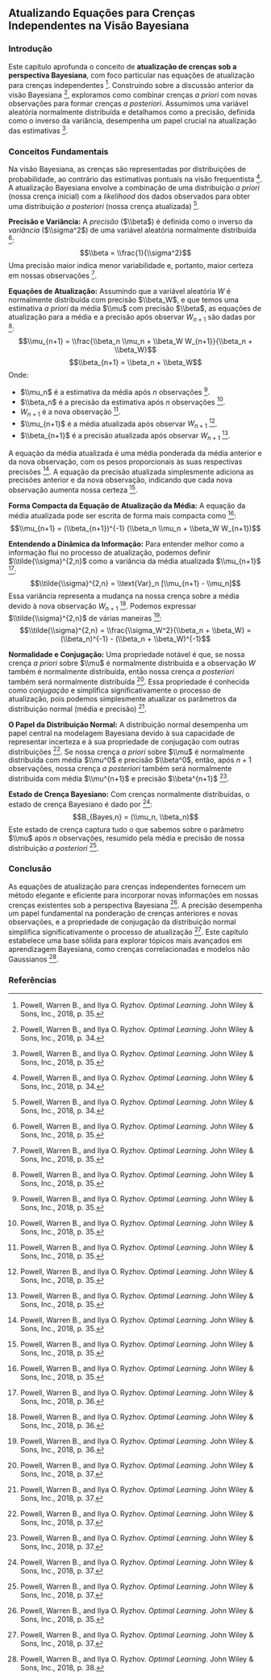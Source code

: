 ## Atualizando Equações para Crenças Independentes na Visão Bayesiana

### Introdução
Este capítulo aprofunda o conceito de **atualização de crenças sob a perspectiva Bayesiana**, com foco particular nas equações de atualização para crenças independentes [^35]. Construindo sobre a discussão anterior da visão Bayesiana [^34], exploramos como combinar crenças *a priori* com novas observações para formar crenças *a posteriori*. Assumimos uma variável aleatória normalmente distribuída e detalhamos como a precisão, definida como o inverso da variância, desempenha um papel crucial na atualização das estimativas [^35].

### Conceitos Fundamentais

Na visão Bayesiana, as crenças são representadas por distribuições de probabilidade, ao contrário das estimativas pontuais na visão frequentista [^34]. A atualização Bayesiana envolve a combinação de uma distribuição *a priori* (nossa crença inicial) com a *likelihood* dos dados observados para obter uma distribuição *a posteriori* (nossa crença atualizada) [^34].

**Precisão e Variância:**
A *precisão* ($\\beta$) é definida como o inverso da *variância* ($\\sigma^2$) de uma variável aleatória normalmente distribuída [^35]:
$$\\beta = \\frac{1}{\\sigma^2}$$
Uma precisão maior indica menor variabilidade e, portanto, maior certeza em nossas observações [^35].

**Equações de Atualização:**
Assumindo que a variável aleatória $W$ é normalmente distribuída com precisão $\\beta_W$, e que temos uma estimativa *a priori* da média $\\mu$ com precisão $\\beta$, as equações de atualização para a média e a precisão após observar $W_{n+1}$ são dadas por [^35]:
$$\\mu_{n+1} = \\frac{\\beta_n \\mu_n + \\beta_W W_{n+1}}{\\beta_n + \\beta_W}$$
$$\\beta_{n+1} = \\beta_n + \\beta_W$$
Onde:
- $\\mu_n$ é a estimativa da média após $n$ observações [^35].
- $\\beta_n$ é a precisão da estimativa após $n$ observações [^35].
- $W_{n+1}$ é a nova observação [^35].
- $\\mu_{n+1}$ é a média atualizada após observar $W_{n+1}$ [^35].
- $\\beta_{n+1}$ é a precisão atualizada após observar $W_{n+1}$ [^35].

A equação da média atualizada é uma média ponderada da média anterior e da nova observação, com os pesos proporcionais às suas respectivas precisões [^35]. A equação da precisão atualizada simplesmente adiciona as precisões anterior e da nova observação, indicando que cada nova observação aumenta nossa certeza [^35].

**Forma Compacta da Equação de Atualização da Média:**
A equação da média atualizada pode ser escrita de forma mais compacta como [^35]:
$$\\mu_{n+1} = (\\beta_{n+1})^{-1} (\\beta_n \\mu_n + \\beta_W W_{n+1})$$

**Entendendo a Dinâmica da Informação:**
Para entender melhor como a informação flui no processo de atualização, podemos definir $\\tilde{\\sigma}^{2,n}$ como a variância da média atualizada $\\mu_{n+1}$ [^36]:
$$\\tilde{\\sigma}^{2,n} = \\text{Var}_n [\\mu_{n+1} - \\mu_n]$$
Essa variância representa a mudança na nossa crença sobre a média devido à nova observação $W_{n+1}$ [^36]. Podemos expressar $\\tilde{\\sigma}^{2,n}$ de várias maneiras [^36]:
$$\\tilde{\\sigma}^{2,n} = \\frac{\\sigma_W^2}{\\beta_n + \\beta_W} = (\\beta_n)^{-1} - (\\beta_n + \\beta_W)^{-1}$$

**Normalidade e Conjugação:**
Uma propriedade notável é que, se nossa crença *a priori* sobre $\\mu$ é normalmente distribuída e a observação $W$ também é normalmente distribuída, então nossa crença *a posteriori* também será normalmente distribuída [^37]. Essa propriedade é conhecida como *conjugação* e simplifica significativamente o processo de atualização, pois podemos simplesmente atualizar os parâmetros da distribuição normal (média e precisão) [^37].

**O Papel da Distribuição Normal:**
A distribuição normal desempenha um papel central na modelagem Bayesiana devido à sua capacidade de representar incerteza e à sua propriedade de conjugação com outras distribuições [^37]. Se nossa crença *a priori* sobre $\\mu$ é normalmente distribuída com média $\\mu^0$ e precisão $\\beta^0$, então, após $n+1$ observações, nossa crença *a posteriori* também será normalmente distribuída com média $\\mu^{n+1}$ e precisão $\\beta^{n+1}$ [^37].

**Estado de Crença Bayesiano:**
Com crenças normalmente distribuídas, o estado de crença Bayesiano é dado por [^37]:
$$B_{Bayes,n} = (\\mu_n, \\beta_n)$$
Este estado de crença captura tudo o que sabemos sobre o parâmetro $\\mu$ após $n$ observações, resumido pela média e precisão de nossa distribuição *a posteriori* [^37].

### Conclusão
As equações de atualização para crenças independentes fornecem um método elegante e eficiente para incorporar novas informações em nossas crenças existentes sob a perspectiva Bayesiana [^35]. A precisão desempenha um papel fundamental na ponderação de crenças anteriores e novas observações, e a propriedade de conjugação da distribuição normal simplifica significativamente o processo de atualização [^37]. Este capítulo estabelece uma base sólida para explorar tópicos mais avançados em aprendizagem Bayesiana, como crenças correlacionadas e modelos não Gaussianos [^38].

### Referências
[^35]: Powell, Warren B., and Ilya O. Ryzhov. *Optimal Learning*. John Wiley & Sons, Inc., 2018, p. 35.
[^36]: Powell, Warren B., and Ilya O. Ryzhov. *Optimal Learning*. John Wiley & Sons, Inc., 2018, p. 36.
[^34]: Powell, Warren B., and Ilya O. Ryzhov. *Optimal Learning*. John Wiley & Sons, Inc., 2018, p. 34.
[^37]: Powell, Warren B., and Ilya O. Ryzhov. *Optimal Learning*. John Wiley & Sons, Inc., 2018, p. 37.
[^38]: Powell, Warren B., and Ilya O. Ryzhov. *Optimal Learning*. John Wiley & Sons, Inc., 2018, p. 38.
<!-- END -->
